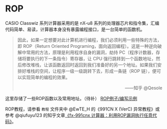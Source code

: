 # ROP

CASIO Classwiz 系列计算器采用的是 nX-u8 系列的处理器芯片和指令集，汇编代码简单、易读，计算器本身没有暴露编程接口，是一台简单的函数机。

> 因此，如果一定想要对此计算机进行编程，我们必须利用一些特殊的方法，即 ROP（Return Oriented Programing，面向返回编程）。这是一种逆向破解中常用的方法，原理是利用程序自身的漏洞，劫持 PC（程序计数器，存储将要执行的下一条指令）寄存器，让 CPU 强行跳转到一个函数地址，然后修改堆栈，让该函数返回时返回到我们准备好的另一个地址。如果我们安排好堆栈的空间，让程序一级一级跳转下去，形成一条链（ROP 链），便可以实现简单的编程的效果。
> 
> <p align="right">——知乎 @Qesole</p>

这里存储了一些ROP函数以及常用地址。（待补）
[ROP例子/编写示例](./ROPCodes/README.md)

ROP教程，请参看 `教程` 文件夹中 @EwTE_H 的《991CN X (VerC) 异常教程》或参考 @qiufuyu123 的知乎文章[《fx-991cnx 计算器：利用ROP漏洞执行任意代码》](https://zhuanlan.zhihu.com/p/618704031)。
